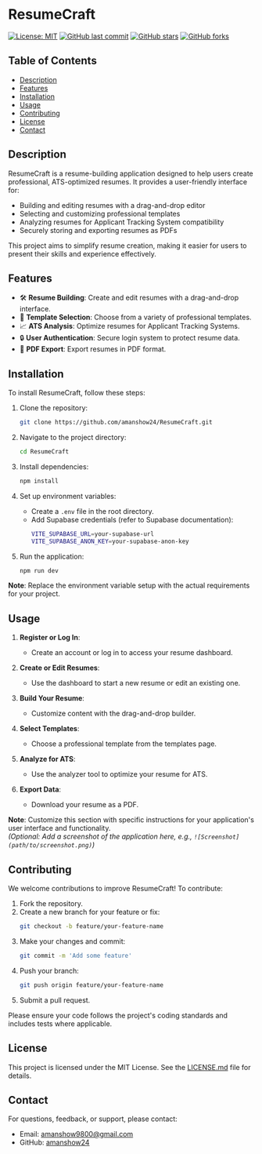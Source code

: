 # ResumeCraft

[![License: MIT](https://img.shields.io/badge/License-MIT-yellow.svg)](https://opensource.org/licenses/MIT) [![GitHub last commit](https://img.shields.io/github/last-commit/amanshow24/ResumeCraft.svg)](https://github.com/amanshow24/ResumeCraft/commits/main) [![GitHub stars](https://img.shields.io/github/stars/amanshow24/ResumeCraft.svg?style=social)](https://github.com/amanshow24/ResumeCraft/stargazers) [![GitHub forks](https://img.shields.io/github/forks/amanshow24/ResumeCraft.svg?style=social)](https://github.com/amanshow24/ResumeCraft/network/members)

## Table of Contents

- [Description](#description)
- [Features](#features)
- [Installation](#installation)
- [Usage](#usage)
- [Contributing](#contributing)
- [License](#license)
- [Contact](#contact)

## Description

ResumeCraft is a resume-building application designed to help users create professional, ATS-optimized resumes. It provides a user-friendly interface for:

- Building and editing resumes with a drag-and-drop editor
- Selecting and customizing professional templates
- Analyzing resumes for Applicant Tracking System compatibility
- Securely storing and exporting resumes as PDFs

This project aims to simplify resume creation, making it easier for users to present their skills and experience effectively.

## Features

- 🛠️ **Resume Building**: Create and edit resumes with a drag-and-drop interface.
- 🎨 **Template Selection**: Choose from a variety of professional templates.
- 📈 **ATS Analysis**: Optimize resumes for Applicant Tracking Systems.
- 🔒 **User Authentication**: Secure login system to protect resume data.
- 📑 **PDF Export**: Export resumes in PDF format.

## Installation

To install ResumeCraft, follow these steps:

1. Clone the repository:
   ```bash
   git clone https://github.com/amanshow24/ResumeCraft.git
   ```

2. Navigate to the project directory:
   ```bash
   cd ResumeCraft
   ```

3. Install dependencies:
   ```bash
   npm install
   ```

4. Set up environment variables:
   - Create a `.env` file in the root directory.
   - Add Supabase credentials (refer to Supabase documentation):
     ```bash
     VITE_SUPABASE_URL=your-supabase-url
     VITE_SUPABASE_ANON_KEY=your-supabase-anon-key
     ```

5. Run the application:
   ```bash
   npm run dev
   ```

**Note**: Replace the environment variable setup with the actual requirements for your project.

## Usage

1. **Register or Log In**:
   - Create an account or log in to access your resume dashboard.

2. **Create or Edit Resumes**:
   - Use the dashboard to start a new resume or edit an existing one.

3. **Build Your Resume**:
   - Customize content with the drag-and-drop builder.

4. **Select Templates**:
   - Choose a professional template from the templates page.

5. **Analyze for ATS**:
   - Use the analyzer tool to optimize your resume for ATS.

6. **Export Data**:
   - Download your resume as a PDF.

**Note**: Customize this section with specific instructions for your application's user interface and functionality.  
*(Optional: Add a screenshot of the application here, e.g., `![Screenshot](path/to/screenshot.png)`)*

## Contributing

We welcome contributions to improve ResumeCraft! To contribute:

1. Fork the repository.
2. Create a new branch for your feature or fix:
   ```bash
   git checkout -b feature/your-feature-name
   ```
3. Make your changes and commit:
   ```bash
   git commit -m 'Add some feature'
   ```
4. Push your branch:
   ```bash
   git push origin feature/your-feature-name
   ```
5. Submit a pull request.

Please ensure your code follows the project's coding standards and includes tests where applicable.

## License

This project is licensed under the MIT License. See the [LICENSE.md](LICENSE.md) file for details.

## Contact

For questions, feedback, or support, please contact:
- Email: [amanshow9800@gmail.com](mailto:amanshow9800@gmail.com)
- GitHub: [amanshow24](https://github.com/amanshow24)
